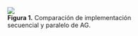 <div id="fig1" style="width:300px; height=200px">
<img src="https://github.com/eduardovaldesga/SimulacionSistemas/blob/master/p11/p11_violinObjetivos.png"/><br>
<b>Figura 1.</b> Comparación de implementación secuencial y paralelo de AG.
</div>
